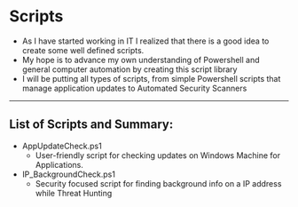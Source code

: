 # Scripts
- As I have started working in IT I realized that there is a good idea to create some well defined scripts.
- My hope is to advance my own understanding of Powershell and general computer automation by creating this script library
- I will be putting all types of scripts, from simple Powershell scripts that manage application updates to Automated Security Scanners

---
## List of Scripts and Summary:
- AppUpdateCheck.ps1
  - User-friendly script for checking updates on Windows Machine for Applications.
- IP_BackgroundCheck.ps1
  - Security focused script for finding background info on a IP address while Threat Hunting     
